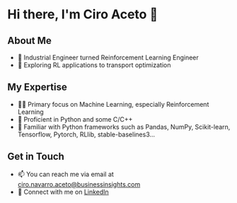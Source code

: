 # Hi there, I'm Ciro Aceto 👋

## About Me
- 💼 Industrial Engineer turned Reinforcement Learning Engineer
- 🔬 Exploring RL applications to transport optimization

## My Expertise
- 👨‍💻 Primary focus on Machine Learning, especially Reinforcement Learning
- 🐍 Proficient in Python and some C/C++
- 🧰 Familiar with Python frameworks such as Pandas, NumPy, Scikit-learn, Tensorflow, Pytorch, RLlib, stable-baselines3...

## Get in Touch
- 📫 You can reach me via email at [ciro.navarro.aceto@businessinsights.com](mailto:ciro.navarro.aceto@businessinsights.com)
- 💼 Connect with me on [LinkedIn](https://www.linkedin.com/in/cironavarroaceto/)

